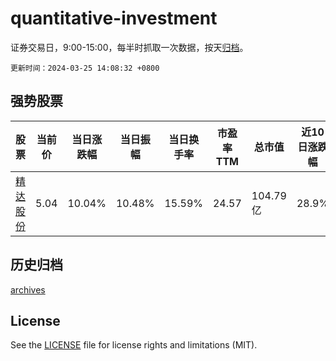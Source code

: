 # quantitative-investment

证券交易日，9:00-15:00，每半时抓取一次数据，按天[归档](archives)。

`更新时间：2024-03-25 14:08:32 +0800`

## 强势股票

|股票|当前价|当日涨跌幅|当日振幅|当日换手率|市盈率TTM|总市值|近10日涨跌幅|
|----|----|----|----|----|----|----|----|
|[精达股份](https://xueqiu.com/S/SH600577)|5.04|10.04%|10.48%|15.59%|24.57|104.79亿|28.9%|

## 历史归档

[archives](archives)

## License

See the [LICENSE](LICENSE) file for license rights and limitations (MIT).